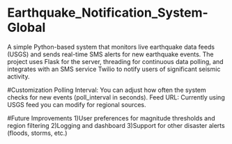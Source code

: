 # Earthquake_Notification_System-Global
A simple Python-based system that monitors live earthquake data feeds (USGS) and sends real-time SMS alerts for new earthquake events. The project uses Flask for the server, threading for continuous data polling, and integrates with an SMS service Twilio to notify users of significant seismic activity.

#Customization
Polling Interval: You can adjust how often the system checks for new events (poll_interval in seconds).
Feed URL: Currently using USGS feed you can modify for regional sources.

#Future Improvements
1)User preferences for magnitude thresholds and region filtering
2)Logging and dashboard
3)Support for other disaster alerts (floods, storms, etc.)
